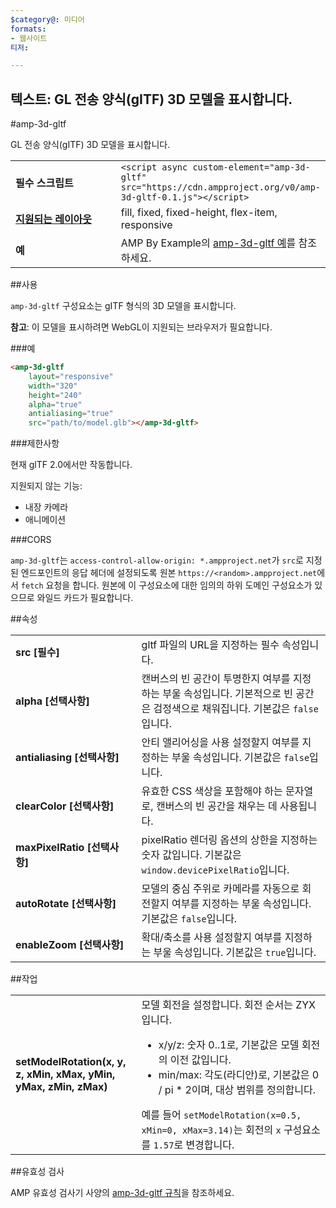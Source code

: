 ```yaml
---
$category@: 미디어
formats:
- 웹사이트
티저:

---
```

##  텍스트: GL 전송 양식(gITF) 3D 모델을 표시합니다.

<!--
Copyright 2018 The AMP HTML Authors. All Rights Reserved.

Apache 라이선스 버전 2.0(이하 '라이선스')에 따라 사용이 허가되었으므로,
라이선스를 준수하지 않는 경우 이 파일을 사용할 수 없습니다.
해당 라이선스의 사본은 다음에서 가져올 수 있습니다.

  http://www.apache.org/licenses/LICENSE-2.0

적용 가능한 법률에서 요구하거나 서면으로 동의하지 않은 경우
라이선스에 따라 배포된 소프트웨어는 어떠한 종류의 명시적
또는 묵시적 보증 또는 조건 없이 '있는 그대로' 배포됩니다.
라이선스의 허가 및 제한사항에 관한 구체적인 문구는 라이선스를
참조하시기 바랍니다.
-->

#amp-3d-gltf

GL 전송 양식(gITF) 3D 모델을 표시합니다.

<table>
  <tr>
    <td width="40%"><strong>필수 스크립트</strong></td>
    <td><code>&lt;script async custom-element="amp-3d-gltf" src="https://cdn.ampproject.org/v0/amp-3d-gltf-0.1.js"&gt;&lt;/script&gt;</code></td>
  </tr>
  <tr>
    <td class="col-fourty"><strong><a href="https://www.ampproject.org/docs/guides/responsive/control_layout.html">지원되는 레이아웃</a></strong></td>
    <td>fill, fixed, fixed-height, flex-item, responsive</td>
  </tr>
  <tr>
    <td><strong>예</strong></td>
    <td>AMP By Example의 <a href="https://ampbyexample.com/components/amp-3d-gltf/">amp-3d-gltf 예</a>를 참조하세요.</td>
  </tr>
</table>

##사용

`amp-3d-gltf` 구성요소는 gITF 형식의 3D 모델을 표시합니다.

**참고**: 이 모델을 표시하려면 WebGL이 지원되는 브라우저가 필요합니다.

###예

```html
<amp-3d-gltf
    layout="responsive"
    width="320"
    height="240"
    alpha="true"
    antialiasing="true"
    src="path/to/model.glb"></amp-3d-gltf>
```

###제한사항

현재 glTF 2.0에서만 작동합니다.

지원되지 않는 기능:
- 내장 카메라
- 애니메이션

###CORS

`amp-3d-gltf`는 `access-control-allow-origin: *.ampproject.net`가 `src`로 지정된 엔드포인트의 응답 헤더에 설정되도록 원본 `https://<random>.ampproject.net`에서 `fetch` 요청을 합니다. 원본에 이 구성요소에 대한 임의의 하위 도메인 구성요소가 있으므로 와일드 카드가 필요합니다.

##속성

<table>
  <tr>
    <td width="40%"><strong>src [필수]</strong></td>
    <td>gltf 파일의 URL을 지정하는 필수 속성입니다.</td>
  </tr>
  <tr>
    <td width="40%"><strong>alpha [선택사항]</strong></td>
    <td>캔버스의 빈 공간이 투명한지 여부를 지정하는 부울 속성입니다. 기본적으로 빈 공간은 검정색으로 채워집니다.
      기본값은 <code>false</code>입니다.</td>
  </tr>
  <tr>
    <td width="40%"><strong>antialiasing [선택사항]</strong></td>
    <td>안티 앨리어싱을 사용 설정할지 여부를 지정하는 부울 속성입니다. 기본값은 <code>false</code>입니다.</td>
  </tr>
  <tr>
    <td width="40%"><strong>clearColor [선택사항]</strong></td>
    <td>유효한 CSS 색상을 포함해야 하는 문자열로, 캔버스의 빈 공간을 채우는 데 사용됩니다.</td>
  </tr>
  <tr>
    <td width="40%"><strong>maxPixelRatio [선택사항]</strong></td>
    <td>pixelRatio 렌더링 옵션의 상한을 지정하는 숫자 값입니다. 기본값은 <code>window.devicePixelRatio</code>입니다.</td>
  </tr>
  <tr>
    <td width="40%"><strong>autoRotate [선택사항]</strong></td>
    <td>모델의 중심 주위로 카메라를 자동으로 회전할지 여부를 지정하는 부울 속성입니다. 기본값은 <code>false</code>입니다.</td>
  </tr>
  <tr>
    <td width="40%"><strong>enableZoom [선택사항]</strong></td>
    <td>확대/축소를 사용 설정할지 여부를 지정하는 부울 속성입니다. 기본값은 <code>true</code>입니다.</td>
  </tr>
</table>

##작업

<table>
  <tr>
    <td width="40%"><strong>setModelRotation(x, y, z, xMin, xMax, yMin, yMax, zMin, zMax)</strong></td>
    <td>모델 회전을 설정합니다. 회전 순서는 ZYX입니다.
      <ul>
        <li>x/y/z: 숫자 0..1로, 기본값은 모델 회전의 이전 값입니다.</li>
        <li>min/max: 각도(라디안)로, 기본값은 0 / pi * 2이며, 대상 범위를 정의합니다.</li>
      </ul>
      예를 들어 <code>setModelRotation(x=0.5, xMin=0, xMax=3.14)</code>는 회전의 <code>x</code> 구성요소를 <code>1.57</code>로 변경합니다.</td>
  </tr>
</table>

##유효성 검사

AMP 유효성 검사기 사양의 [amp-3d-gltf 규칙](https://github.com/ampproject/amphtml/blob/master/extensions/amp-3d-gltf/validator-amp-3d-gltf.protoascii)을 참조하세요.
